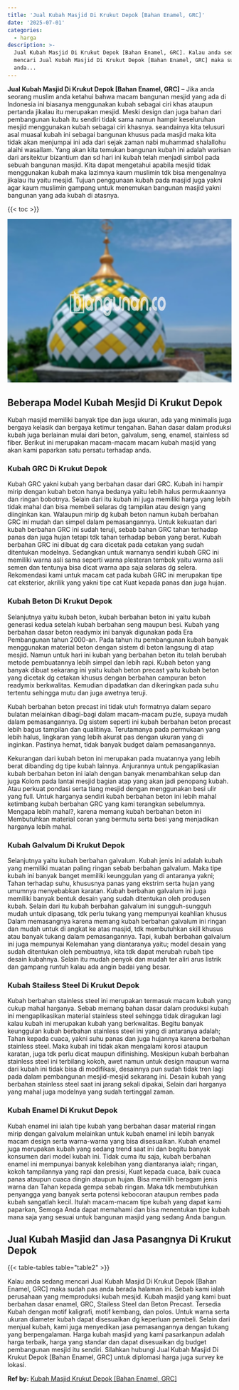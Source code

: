 ```yaml
---
title: 'Jual Kubah Masjid Di Krukut Depok [Bahan Enamel, GRC]'
date: '2025-07-01'
categories:
  - harga
description: >-
  Jual Kubah Masjid Di Krukut Depok [Bahan Enamel, GRC]. Kalau anda sedang
  mencari Jual Kubah Masjid Di Krukut Depok [Bahan Enamel, GRC] maka sudah pas
  anda...
---
```


**Jual Kubah Masjid Di Krukut Depok \[Bahan Enamel, GRC\]** – Jika anda seorang muslim anda ketahui bahwa macam bangunan mesjid yang ada di Indonesia ini biasanya menggunakan kubah sebagai ciri khas ataupun pertanda jikalau itu merupakan mesjid. Meski design dan juga bahan dari pembangunan kubah itu sendiri tidak sama namun hampir keseluruhan mesjid menggunakan kubah sebagai ciri khasnya. seandainya kita telusuri asal muasal kubah ini sebagai bangunan khusus pada masjid maka kita tidak akan menjumpai ini ada dari sejak zaman nabi muhammad shalallohu alaihi wasallam. Yang akan kita temukan bangunan kubah ini adalah warisan dari arsitektur bizantium dan sd hari ini kubah telah menjadi simbol pada sebuah bangunan masjid. Kita dapat mengetahui apabila mesjid tidak menggunakan kubah maka lazimnya kaum muslimin tdk bisa mengenalnya jikalau itu yaitu mesjid. Tujuan penggunaan kubah pada masjid juga yakni agar kaum muslimin gampang untuk menemukan bangunan masjid yakni bangunan yang ada kubah di atasnya.

{{< toc >}}

![Jual Kubah Masjid Di Krukut Depok [Bahan Enamel, GRC]](/images/jual-kubah-masjid-10.png)

## Beberapa Model Kubah Mesjid Di Krukut Depok

Kubah masjid memiliki banyak tipe dan juga ukuran, ada yang minimalis juga bergaya kelasik dan bergaya ketimur tengahan. Bahan dasar dalam produksi kubah juga berlainan mulai dari beton, galvalum, seng, enamel, stainless sd fiber. Berikut ini merupakan macam-macam macam kubah masjid yang akan kami paparkan satu persatu terhadap anda.

### Kubah GRC Di Krukut Depok

Kubah GRC yakni kubah yang berbahan dasar dari GRC. Kubah ini hampir mirip dengan kubah beton hanya bedanya yaitu lebih halus permukaannya dan ringan bobotnya. Selain dari itu kubah ini juga memiliki harga yang lebih tidak mahal dan bisa membeli selaras dg tampilan atau design yang diinginkan kan. Walaupun mirip dg kubah beton namun kubah berbahan GRC ini mudah dan simpel dalam pemasangannya. Untuk kekuatan dari kubah berbahan GRC ini sudah teruji, sebab bahan GRC tahan terhadap panas dan juga hujan tetapi tdk tahan terhadap beban yang berat. Kubah berbahan GRC ini dibuat dg cara dicetak pada cetakan yang sudah ditentukan modelnya. Sedangkan untuk warnanya sendiri kubah GRC ini memiliki warna asli sama seperti warna plesteran tembok yaitu warna asli semen dan tentunya bisa dicat warna apa saja selaras dg selera. Rekomendasi kami untuk macam cat pada kubah GRC ini merupakan tipe cat eksterior, akrilik yang yakni tipe cat Kuat kepada panas dan juga hujan.

### Kubah Beton Di Krukut Depok

Selanjutnya yaitu kubah beton, kubah berbahan beton ini yaitu kubah generasi kedua setelah kubah berbahan seng maupun besi. Kubah yang berbahan dasar beton readymix ini banyak digunakan pada Era Pembangunan tahun 2000-an. Pada tahun itu pembangunan kubah banyak menggunakan material beton dengan sistem di beton langsung di atap mesjid. Namun untuk hari ini kubah yang berbahan beton itu telah berubah metode pembuatannya lebih simpel dan lebih rapi. Kubah beton yang banyak dibuat sekarang ini yaitu kubah beton precast yaitu kubah beton yang dicetak dg cetakan khusus dengan berbahan campuran beton readymix berkwalitas. Kemudian dipadatkan dan dikeringkan pada suhu tertentu sehingga mutu dan juga awetnya teruji.

Kubah berbahan beton precast ini tidak utuh formatnya dalam separo bulatan melainkan dibagi-bagi dalam macam-macam puzle, supaya mudah dalam pemasangannya. Dg sistem seperti ini kubah berbahan beton precast lebih bagus tampilan dan qualitinya. Terutamanya pada permukaan yang lebih halus, lingkaran yang lebih akurat pas dengan ukuran yang di inginkan. Pastinya hemat, tidak banyak budget dalam pemasangannya.

Kekurangan dari kubah beton ini merupakan pada muatannya yang lebih berat dibanding dg tipe kubah lainnya. Anjurannya untuk pengaplikasian kubah berbahan beton ini ialah dengan banyak menambahkan selup dan juga Kolom pada lantai mesjid bagian atap yang akan jadi penopang kubah. Atau perkuat pondasi serta tiang mesjid dengan menggunakan besi ulir yang full. Untuk harganya sendiri kubah berbahan beton ini lebih mahal ketimbang kubah berbahan GRC yang kami terangkan sebelumnya. Mengapa lebih mahal?, karena memang kubah berbahan beton ini Membutuhkan material coran yang bermutu serta besi yang menjadikan harganya lebih mahal.

### Kubah Galvalum Di Krukut Depok

Selanjutnya yaitu kubah berbahan galvalum. Kubah jenis ini adalah kubah yang memiliki muatan paling ringan sebab berbahan galvalum. Maka tipe kubah ini banyak banget memiliki keunggulan yang di antaranya yakni; Tahan terhadap suhu, khususnya panas yang ekstrim serta hujan yang umumnya menyebabkan karatan. Kubah berbahan galvalum ini juga memiliki banyak bentuk desain yang sudah ditentukan oleh produsen kubah. Selain dari itu kubah berbahan galvalum ini sungguh-sungguh mudah untuk dipasang, tdk perlu tukang yang mempunyai keahlian khusus Dalam memasangnya karena memang kubah berbahan galvalum ini ringan dan mudah untuk di angkat ke atas masjid, tdk membutuhkan skill khusus atau banyak tukang dalam pemasangannya. Tapi, kubah berbahan galvalum ini juga mempunyai Kelemahan yang diantaranya yaitu; model desain yang sudah ditentukan oleh pembuatnya, kita tdk dapat merubah rubah tipe desain kubahnya. Selain itu mudah penyok dan mudah ter aliri arus listrik dan gampang runtuh kalau ada angin badai yang besar.

### Kubah Stailess Steel Di Krukut Depok

Kubah berbahan stainless steel ini merupakan termasuk macam kubah yang cukup mahal harganya. Sebab memang bahan dasar dalam produksi kubah ini mengaplikasikan material stainless steel sehingga tidak diragukan lagi kalau kubah ini merupakan kubah yang berkwalitas. Begitu banyak keunggulan kubah berbahan stainless steel ini yang di antaranya adalah; Tahan kepada cuaca, yakni suhu panas dan juga hujannya karena berbahan stainless steel. Maka kubah ini tidak akan mengalami korosi ataupun karatan, juga tdk perlu dicat maupun difinishing. Meskipun kubah berbahan stainless steel ini terbilang kokoh, awet namun untuk design maupun warna dari kubah ini tidak bisa di modifikasi, desainnya pun sudah tidak tren lagi pada dalam pembangunan mesjid-mesjid sekarang ini. Desain kubah yang berbahan stainless steel saat ini jarang sekali dipakai, Selain dari harganya yang mahal juga modelnya yang sudah tertinggal zaman.

### Kubah Enamel Di Krukut Depok

Kubah enamel ini ialah tipe kubah yang berbahan dasar material ringan mirip dengan galvalum melainkan untuk kubah enamel ini lebih banyak macam design serta warna-warna yang bisa disesuaikan. Kubah enamel juga merupakan kubah yang sedang trend saat ini dan begitu banyak konsumen dari model kubah ini. Tidak cuma itu saja, kubah berbahan enamel ini mempunyai banyak kelebihan yang diantaranya ialah; ringan, kokoh tampilannya yang rapi dan presisi, Kuat kepada cuaca, baik cuaca panas ataupun cuaca dingin ataupun hujan. Bisa memilih beragam jenis warna dan Tahan kepada gempa sebab ringan. Maka tdk membutuhkan penyangga yang banyak serta potensi kebocoran ataupun rembes pada kubah sangatlah kecil. Itulah macam-macam tipe kubah yang dapat kami paparkan, Semoga Anda dapat memahami dan bisa menentukan tipe kubah mana saja yang sesuai untuk bangunan masjid yang sedang Anda bangun.

## Jual Kubah Masjid dan Jasa Pasangnya Di Krukut Depok

{{< table-tables table="table2" >}}

Kalau anda sedang mencari Jual Kubah Masjid Di Krukut Depok \[Bahan Enamel, GRC\] maka sudah pas anda berada halaman ini. Sebab kami ialah perusahaan yang memproduksi kubah mesjid. Kubah masjid yang kami buat berbahan dasar enamel, GRC, Stailess Steel dan Beton Precast. Tersedia Kubah dengan motif kaligrafi, motif kembang, dan polos. Untuk warna serta ukuran diameter kubah dapat disesuaikan dg keperluan pembeli. Selain dari menjual kubah, kami juga menyedikan jasa pemasangannya dengan tukang yang berpengalaman. Harga kubah masjid yang kami pasarkanpun adalah harga terbaik, harga yang standar dan dapat disesuaikan dg budget pembangunan mesjid itu sendiri. Silahkan hubungi Jual Kubah Masjid Di Krukut Depok \[Bahan Enamel, GRC\] untuk diplomasi harga juga survey ke lokasi.

**Ref by:** [Kubah Masjid Krukut Depok [Bahan Enamel, GRC]](https://id.wikipedia.org/wiki/Kubah)
